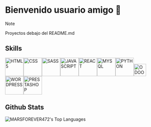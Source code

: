 # Bienvenido usuario amigo 👋
> [!NOTE]
> Proyectos debajo del README.md

## Skills
<img src="https://www.vectorlogo.zone/logos/w3_html5/w3_html5-ar21.svg" alt="HTML5" width="60"/><img src="https://www.vectorlogo.zone/logos/w3_css/w3_css-ar21.svg" alt="CSS" width="60"/><img src="https://www.vectorlogo.zone/logos/sass-lang/sass-lang-ar21.svg" alt="SASS" width="60"/><img src="https://www.vectorlogo.zone/logos/javascript/javascript-ar21.svg" alt="JAVASCRIPT" width="60"/><img src="https://www.vectorlogo.zone/logos/reactjs/reactjs-ar21.svg" alt="REACT" width="60"/><img src="https://www.vectorlogo.zone/logos/mysql/mysql-ar21.svg" alt="MYSQL" width="60"/><img src="https://www.vectorlogo.zone/logos/python/python-ar21.svg" alt="PYTHON" width="60"/><img src="https://raw.githubusercontent.com/detain/svg-logos/af43b58bee054f40b2c215d97b983d03b190f0d4/svg/o/odoo.svg" alt="ODOO" width="40px"/><img src="https://www.vectorlogo.zone/logos/wordpress/wordpress-ar21.svg" alt="WORDPRESS" width="60"/><img src="https://vectorwiki.com/images/hksJN__prestashop.svg" alt="PRESTASHOP" width="60"/>


## Github Stats
![MARSFOREVER472's Top Languages](https://github-readme-stats.vercel.app/api/top-langs/?username=Alvaro624la&theme=vue-dark&show_icons=true&hide_border=true&layout=compact)

<!--
![MARSFOREVER472's Stats](https://github-readme-stats.vercel.app/api?username=Alvaro624la&theme=vue-dark&show_icons=true&hide_border=true&count_private=true)
![MARSFOREVER472's Streak](https://github-readme-streak-stats.herokuapp.com/?user=Alvaro624la&theme=vue-dark&hide_border=true)
-->


<!--
# A first-level heading
## A second-level heading
### A third-level heading

**Alvaro624la/Alvaro624la** is a ✨ _special_ ✨ repository because its `README.md` (this file) appears on your GitHub profile.

Here are some ideas to get you started:

- 🔭 I’m currently working on ...
- 🌱 I’m currently learning ...
- 👯 I’m looking to collaborate on ...
- 🤔 I’m looking for help with ...
- 💬 Ask me about ...
- 📫 How to reach me: ...
- 😄 Pronouns: ...
- ⚡ Fun fact: ...

Some basic Git commands are:
```
git status
git add
git commit
```

> Text that is a quote
-->
